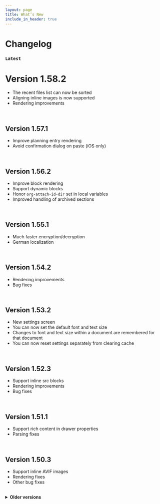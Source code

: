 ```yaml
---
layout: page
title: What’s New
include_in_header: true
---
```


# Changelog

### `Latest`
# **Version 1.58.2**
- The recent files list can now be sorted
- Aligning inline images is now supported
- Rendering improvements

<br>

## **Version 1.57.1**
- Improve planning entry rendering
- Avoid confirmation dialog on paste (iOS only)

<br>

## **Version 1.56.2**
- Improve block rendering
- Support dynamic blocks
- Honor `org-attach-id-dir` set in local variables
- Improved handling of archived sections

<br>

## **Version 1.55.1**
- Much faster encryption/decryption
- German localization

<br>

## **Version 1.54.2**
- Rendering improvements
- Bug fixes

<br>

## **Version 1.53.2**
- New settings screen
- You can now set the default font and text size
- Changes to font and text size within a document are remembered for that document
- You can now reset settings separately from clearing cache

<br>

## **Version 1.52.3**
- Support inline src blocks
- Rendering improvements
- Bug fixes

<br>

## **Version 1.51.1**
- Support rich content in drawer properties
- Parsing fixes

<br>

## **Version 1.50.3**
- Support inline AVIF images
- Rendering fixes
- Other bug fixes

<br>

<details>
<summary><strong>Older versions</strong></summary>

## **Version 1.49.4**
- Support `<<link targets>>` and `<<<radio targets>>>`
- Jump to named elements
- Highlighted jumped-to elements
- Rendering improvements
- Bug fixes

<br>

## **Version 1.48.3**
- Open media links and attachments in external apps
- Render horizontal rules nicely
- Respect Org local variables for controlling sub/superscripts
- Bug fixes

<br>

## **Version 1.47.1**
- Tap timestamps to edit with date/time picker
- Bug fixes

<br>

## **Version 1.46.2**
- Update statistics cookies on checkbox toggle and TODO cycle
- Improve rendering of meta keyword lines
- Add Cascadia Code font

<br>

## **Version 1.45.3**
- Restore various state after being terminated by the OS
- Improve resolution of Org Cite bibliographies
- Bug fixes

<br>

## **Version 1.44.2**
- Improved support for right-to-left scripts
- Undo & redo buttons in the editor
- Bug fixes

<br>

## **Version 1.43.3**
- Create new files from the start screen
- Show source of documents in Recent Files when possible
- Support subscripts and superscripts
- Support non-ASCII characters in headline tags
- Make it possible to see all tags in headlines
- Fix Org document rendering bugs

<br>

## **Version 1.42.2**
- Support local Link Abbreviations (#+LINK:)
- Show original text links when images fail to load
- Fix Org document rendering bugs

<br>

## **Version 1.41.5**
- Support customizing TODO states via #+TODO: and related keywords
- Linkify Org Cite citations and display citation data when tapped
- Bug fixes

<br>

## **Version 1.40.4**
- Resolve `id:` links to other files (great for [Org
  Roam](https://www.orgroam.com/) users!)
- Improve editing/saving of Org Crypt sections
- Bug fixes

<br>

## **Version 1.39.2**
- Plain-text document editing
- Bug fixes and minor improvements

<br>

## **Version 1.38.0**
- Optimize image loading
- Bug fixes and minor improvements

<br>

## **Version 1.37.6**
- Support “sparse tree”-style filtering; see
  [manual](https://github.com/amake/orgro/blob/master/assets/manual/orgro-manual.org#sparse-trees)
  for details

<br>

## **Version 1.36.2**
- Fix closing search mode while document is modified

<br>

## **Version 1.36.1**
- Support symmetric decryption/encryption of Org Crypt sections; see
  [manual](https://github.com/amake/orgro/blob/master/assets/manual/orgro-manual.org#encryption)
  for details

<br>

## **Version 1.35.2**
- Slide sections to cycle TODO
- Long touch on headline once again narrows immediately
- Support numerous `#+STARTUP` keyword options; see
  [manual](https://github.com/amake/orgro/blob/master/assets/manual/orgro-manual.org#startup-keywords)
  for details
- `attachment:` links are now supported
- Bug fixes

<br>

## **Version 1.34.2**
- Allow extending Org entities via local variables; see
  [manual](https://github.com/amake/orgro/blob/master/assets/manual/orgro-manual.org#local-variables)
  for details

<br>

## **Version 1.33.3**
- Undo/redo edits
- Share unsaved edits
- Jump to footnotes

<br>

## **Version 1.32.0**
- Experimental support for editing: toggle list item checkboxes and cycle
  headline TODOs. Changes are written back to the original file when permissions
  allow. See [FAQ](https://orgro.org/faq/#can-i-edit-my-files-with-orgro) for
  details.
- Additional fonts by user request

<br>

## **Version 1.31.2**
- Support “greater” blocks with arbitrary names such as `#+begin_foo`
- Fix handling of inline markup in headline titles

<br>

## **Version 1.30.0**
- Terminus font added by user request
- Support Android 13 “themed” app icon

<br>

## **Version 1.29.0**
- New fonts available
- Bug fixes

<br>

## **Version 1.28.3**
- Fixed a bug parsing section titles

<br>

## **Version 1.28.1**
- Text is now only reflowed in Reader Mode
- SVG images are now supported

<br>

## **Version 1.27.1**
- Navigate search results and see the number of hits

<br>

## **Version 1.26.1**
- Documents can now be expanded to full-width on wide screens
- Relative links can be resolved in more cases (Android only)

<br>

## **Version 1.25.0**
- Org document text can now be selected and copied

<br>

## **Version 1.24.1**
- Fixed search term highlighting not appearing in some circumstances

<br>

## **Version 1.24.0**
- Support keyboard shortcuts to open, close documents
- Improve layout on large screens
- Bug fixes

<br>

## **Version 1.23.0**
- Added Ukranian localization (thanks, [@andmizyk](https://github.com/andmizyk))
- Bug fixes

<br>

## **Version 1.22.1**
- New font: Victor Mono

<br>

## **Version 1.21.1**
- Add Japanese localization

<br>

## **Version 1.20.1**
- Minor update to appearance
- Ugly fonts no longer offered
- Android only: `READ_EXTERNAL_STORAGE` permission no longer claimed

<br>

## **Version 1.19.0**
- Support `id:` and `#custom-id` links to local sections
- Support `#custom-id` links to sections in relative files
- Check app version, support info in new About dialog

<br>

## **Version 1.18.3**
- Avoid prompting for directory access on unsupported files
- Better feedback when errors occur

<br>

## **Version 1.18.2**
- iOS only: Fixed granting file access not taking effect on first attempt

<br>

## **Version 1.18.1**
- Support relative links between Org Mode files (see
  [FAQ](../faq/#how-can-i-use-relative-links-between-org-mode-files))
- Support displaying relatively linked images
- Better error reporting
- Tags in LaTeX blocks no longer overlap the main content
- File content is now updated when opening from the Recent Files list (iOS only)

<br>

## **Version 1.17.0**
- Support displaying remote images
- Reset cache from action menu on start screen

<br>

## **Version 1.16.0**
- Update TeX rendering engine (KaTeX 0.13.0)
- Migrate app to Dart 2.12 with sound null safety

<br>

## **Version 1.15.0**
- Property lines and planning/clock lines no longer wrap

<br>

## **Version 1.14.0**
- Fix handling of drawer content
- Parse planning/clock lines as distinct elements

<br>

## **Version 1.13.1**
- Now available on [F-Droid](https://f-droid.org/packages/com.madlonkay.orgro/)

<br>

## **Version 1.13.0**
- Toggle light/dark mode within the app
- Can now handle GB-18030 encoding on Android

<br>

## **Version 1.12.2**
- Better error handling

<br>

## **Version 1.12.0**
- Auto-detect encoding of opened files
  - Note: Supported encodings differ on iOS and Android
    ([details](https://github.com/amake/flutter_charset_detector#supported-charsets))
- New font: JetBrains Mono

<br>

## **Version 1.11.1**
- Bug fixes

<br>

## **Version 1.11.0**
- Improved Reader Mode

<br>

## **Version 1.10.1**
- New font: Iosevka
- Use actual bold italic fonts when available

<br>

## **Version 1.9.0**
- Improve layout on large screens

<br>

## **Version 1.8.1**
- Rearrange app bar controls to give more space to the document title and make
  frequently used controls more accessible

<br>

## **Version 1.7.1**
- Bug fixes

<br>

## **Version 1.7.0**
- New font: FiraGO
- Improved appearance of bold, italic text
- Bug fixes
- Android only: Internet permission required for loading fonts (was broken before!)

<br>

## **Version 1.6.1**
- Fix Scroll To Top/Bottom buttons

<br>

## **Version 1.6.0**
- Prettify org entities (like \Omega → Ω)
- Bug fixes

<br>

## **Version 1.5.0**
- Render inline and block LaTeX (math) fragments
- Org parser fixes

<br>

## **Version 1.4.0**
- Hide app bar on scroll when viewing a document

<br>

## **Version 1.3.0**
- Add syntax highlighting to source blocks

<br>

## **Version 1.2.2**
- Fix possible crashes when opening files from other apps via intent
- Fix broken headline layout when tags are too long

<br>

## **Version 1.2.1**
- Change document font
- Remember text settings and recently opened files

<br>

## **Version 1.1**
Bug fixes

<br>

## **Version 1.0**
Initial release

</details>
